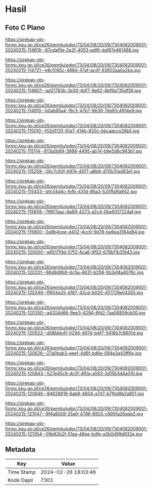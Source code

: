 # Hasil

## Foto C Plano

https://sirekap-obj-formc.kpu.go.id/ce26/pemilu/pdpr/73/04/08/20/09/7304082009001-20240215-114618--87cdaf0e-2e2f-4053-adf6-daf67e461486.jpg

https://sirekap-obj-formc.kpu.go.id/ce26/pemilu/pdpr/73/04/08/20/09/7304082009001-20240215-114721--e8c1065c-488d-47af-acd1-63602aa0a2ba.jpg

https://sirekap-obj-formc.kpu.go.id/ce26/pemilu/pdpr/73/04/08/20/09/7304082009001-20240215-114807--ad21783b-3e30-4df7-9e62-4bf9a735df56.jpg

https://sirekap-obj-formc.kpu.go.id/ce26/pemilu/pdpr/73/04/08/20/09/7304082009001-20240215-114910--b0ab85a4-19c3-47b7-8639-7de81c4914e9.jpg

https://sirekap-obj-formc.kpu.go.id/ce26/pemilu/pdpr/73/04/08/20/09/7304082009001-20240215-115010--f02d1125-91a7-414b-820c-bbcaacce26b5.jpg

https://sirekap-obj-formc.kpu.go.id/ce26/pemilu/pdpr/73/04/08/20/09/7304082009001-20240215-115114--813a5b99-3988-4495-ab74-b9e5d6c963b1.jpg

https://sirekap-obj-formc.kpu.go.id/ce26/pemilu/pdpr/73/04/08/20/09/7304082009001-20240215-115259--26c7c92f-b97e-40f7-a8b9-d70b31ad93e1.jpg

https://sirekap-obj-formc.kpu.go.id/ce26/pemilu/pdpr/73/04/08/20/09/7304082009001-20240215-115433--bfc54d4c-fefb-431d-86a3-520ffaffa942.jpg

https://sirekap-obj-formc.kpu.go.id/ce26/pemilu/pdpr/73/04/08/20/09/7304082009001-20240215-115658--796f7aac-8a68-4373-a2c4-0be9317224af.jpg

https://sirekap-obj-formc.kpu.go.id/ce26/pemilu/pdpr/73/04/08/20/09/7304082009001-20240215-115900--2a9b4cee-d402-4cc0-9d78-ba9ea3184d84.jpg

https://sirekap-obj-formc.kpu.go.id/ce26/pemilu/pdpr/73/04/08/20/09/7304082009001-20240215-120000--e6517f9d-07f2-4ca6-9f52-676bf1b31943.jpg

https://sirekap-obj-formc.kpu.go.id/ce26/pemilu/pdpr/73/04/08/20/09/7304082009001-20240215-120201--98d9d9b9-4c5a-4631-b258-5b2ef4a4076c.jpg

https://sirekap-obj-formc.kpu.go.id/ce26/pemilu/pdpr/73/04/08/20/09/7304082009001-20240215-120249--ff604e25-d167-42cd-b020-451729e04265.jpg

https://sirekap-obj-formc.kpu.go.id/ce26/pemilu/pdpr/73/04/08/20/09/7304082009001-20240215-120350--a4204d66-9ee3-4294-8fd2-7aa58859cb00.jpg

https://sirekap-obj-formc.kpu.go.id/ce26/pemilu/pdpr/73/04/08/20/09/7304082009001-20240215-120522--d08bbb41-0294-467d-b4f7-5418b7c8601d.jpg

https://sirekap-obj-formc.kpu.go.id/ce26/pemilu/pdpr/73/04/08/20/09/7304082009001-20240215-120626--27a0bab3-eeef-4d6f-bd6e-084e3a43ff6e.jpg

https://sirekap-obj-formc.kpu.go.id/ce26/pemilu/pdpr/73/04/08/20/09/7304082009001-20240215-120843--527e45c8-dc0f-4f0a-a593-3d15b3d4a010.jpg

https://sirekap-obj-formc.kpu.go.id/ce26/pemilu/pdpr/73/04/08/20/09/7304082009001-20240215-120946--84628619-6ab8-4604-a7d7-b7fbd9b2a851.jpg

https://sirekap-obj-formc.kpu.go.id/ce26/pemilu/pdpr/73/04/08/20/09/7304082009001-20240215-121047--9f4a8028-25a9-4786-8925-c8991a26ade2.jpg

https://sirekap-obj-formc.kpu.go.id/ce26/pemilu/pdpr/73/04/08/20/09/7304082009001-20240215-121354--09e62b2f-51aa-48ee-bdfe-a3b0d99d932e.jpg


## Metadata

| Key        | Value               |
| ---------- | ------------------- |
| Time Stamp | 2024-02-26 18:03:46 |
| Kode Dapil | 7301                |



